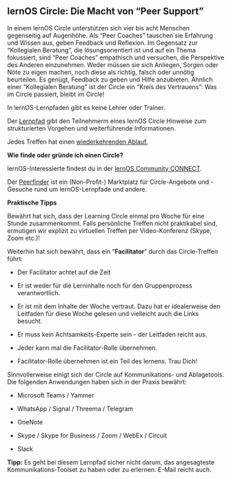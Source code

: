 

## lernOS Circle: Die Macht von “Peer Support”

In einem lernOS Circle unterstützen sich vier bis acht Menschen
gegenseitig auf Augenhöhe. Als “Peer Coaches” tauschen sie Erfahrung und
Wissen aus, geben Feedback und Reflexion. Im Gegensatz zur “Kollegialen
Beratung”, die lösungsorientiert ist und auf ein Thema fokussiert, sind
“Peer Coaches” empathisch und versuchen, die Perspektive des Anderen
einzunehmen. Weder müssen sie sich Anliegen, Sorgen oder Nöte zu eigen
machen, noch diese als richtig, falsch oder unnötig beurteilen. Es
genügt, Feedback zu geben und Hilfe anzubieten. Ähnlich einer
“Kollegialen Beratung” ist der Circle ein “Kreis des Vertrauens”: Was im
Circle passiert, bleibt im Circle!

In lernOS-Lernpfaden gibt es keine Lehrer oder Trainer.

Der [Lernpfad](3-_-Lernpfad_Achtsamkeit.md) gibt den Teilnehmerm
eines lernOS Circle Hinweise zum strukturierten Vorgehen und
weiterführende Informationen.

Jedes Treffen hat einen [wiederkehrenden
Ablauf.](1-3-Woechentliche_Circle-Treffen.md)

**Wie finde oder gründe ich einen Circle?**

lernOS-Interessierte findest du in der [lernOS Community CONNECT](https://community.cogneon.de). 

Der [Peerfinder](https://web.peerfinder.app/de) ist ein (Non-Profit-) Marktplatz für Circle-Angebote und -Gesuche rund um lernOS-Lernpfade und andere.

**Praktische Tipps**

Bewährt hat sich, dass der Learning Circle einmal pro Woche für eine
Stunde zusammenkommt. Falls persönliche Treffen nicht praktikabel sind,
ermutigen wir explizit zu virtuellen Treffen per Video-Konferenz (Skype,
Zoom etc.)!

Weiterhin hat sich bewährt, dass ein “**Facilitator**” durch das
Circle-Treffen führt:

-   Der Facilitator achtet auf die Zeit

-   Er ist weder für die Lerninhalte noch für den Gruppenprozess
    verantwortlich.

-   Er ist mit dem Inhalte der Woche vertraut. Dazu hat er idealerweise
    den Leitfaden für diese Woche gelesen und vielleicht auch die Links
    besucht.

-   Er muss kein Achtsamkeits-Experte sein - der Leitfaden reicht aus.

-   Jeder kann mal die Facilitator-Rolle übernehmen.

-   Facilitator-Rolle übernehmen ist ein Teil des lernens. Trau Dich!

Sinnvollerweise einigt sich der Circle auf Kommunikations- und
Ablagetools. Die folgenden Anwendungen haben sich in der Praxis bewährt:

-   Microsoft Teams / Yammer

-   WhatsApp / Signal / Threema / Telegram

-   OneNote

-   Skype / Skype for Business / Zoom / WebEx / Circuit

-   Slack


**Tipp:** Es geht bei diesem Lernpfad sicher nicht darum, das
angesagteste Kommunikations-Toolset zu haben oder zu erlernen. E-Mail
reicht auch.
